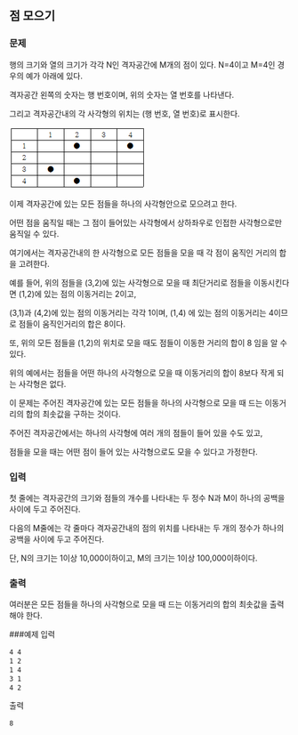 ## 점 모으기

### 문제


행의 크기와 열의 크기가 각각 N인 격자공간에 M개의 점이 있다. N=4이고 M=4인 경우의 예가 아래에 있다.

격자공간 왼쪽의 숫자는 행 번호이며, 위의 숫자는 열 번호를 나타낸다.

그리고 격자공간내의 각 사각형의 위치는 (행 번호, 열 번호)로 표시한다.

![그림01](fig_01.png)



이제 격자공간에 있는 모든 점들을 하나의 사각형안으로 모으려고 한다.

어떤 점을 움직일 때는 그 점이 들어있는 사각형에서 상하좌우로 인접한 사각형으로만 움직일 수 있다.

여기에서는 격자공간내의 한 사각형으로 모든 점들을 모을 때 각 점이 움직인 거리의 합을 고려한다.

예를 들어, 위의 점들을 (3,2)에 있는 사각형으로 모을 때 최단거리로 점들을 이동시킨다면 (1,2)에 있는 점의 이동거리는 2이고,

(3,1)과 (4,2)에 있는 점의 이동거리는 각각 1이며, (1,4) 에 있는 점의 이동거리는 4이므로 점들이 움직인거리의 합은 8이다.

또, 위의 모든 점들을 (1,2)의 위치로 모을 때도 점들이 이동한 거리의 합이 8 임을 알 수 있다.

위의 예에서는 점들을 어떤 하나의 사각형으로 모을 때 이동거리의 합이 8보다 작게 되는 사각형은 없다.

이 문제는 주어진 격자공간에 있는 모든 점들을 하나의 사각형으로 모을 때 드는 이동거리의 합의 최솟값을 구하는 것이다.

주어진 격자공간에서는 하나의 사각형에 여러 개의 점들이 들어 있을 수도 있고,

점들을 모을 때는 어떤 점이 들어 있는 사각형으로도 모을 수 있다고 가정한다.


### 입력
첫 줄에는 격자공간의 크기와 점들의 개수를 나타내는 두 정수 N과 M이 하나의 공백을 사이에 두고 주어진다.

다음의 M줄에는 각 줄마다 격자공간내의 점의 위치를 나타내는 두 개의 정수가 하나의 공백을 사이에 두고 주어진다.

단, N의 크기는 1이상 10,000이하이고, M의 크기는 1이상 100,000이하이다.


### 출력
여러분은 모든 점들을 하나의 사각형으로 모을 때 드는 이동거리의 합의 최솟값을 출력해야 한다.


###예제
입력
```
4 4
1 2
1 4
3 1
4 2
```

출력
```
8
```